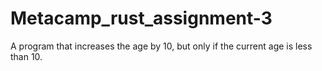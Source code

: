 # Metacamp_rust_assignment-3

A program that increases the age by 10, but only if the current age is less than 10.
